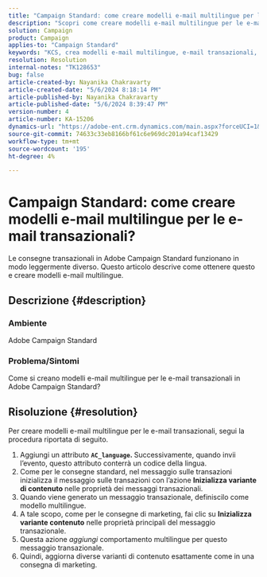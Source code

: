 ```yaml
---
title: "Campaign Standard: come creare modelli e-mail multilingue per le e-mail transazionali?"
description: "Scopri come creare modelli e-mail multilingue per le e-mail transazionali in Adobe Campaign Standard."
solution: Campaign
product: Campaign
applies-to: "Campaign Standard"
keywords: "KCS, crea modelli e-mail multilingue, e-mail transazionali, ACS, Campaign Standard"
resolution: Resolution
internal-notes: "TK128653"
bug: false
article-created-by: Nayanika Chakravarty
article-created-date: "5/6/2024 8:18:14 PM"
article-published-by: Nayanika Chakravarty
article-published-date: "5/6/2024 8:39:47 PM"
version-number: 4
article-number: KA-15206
dynamics-url: "https://adobe-ent.crm.dynamics.com/main.aspx?forceUCI=1&pagetype=entityrecord&etn=knowledgearticle&id=0eca0ebf-e50b-ef11-9f8a-6045bd0065b6"
source-git-commit: 74633c33eb8166bf61c6e969dc201a94caf13429
workflow-type: tm+mt
source-wordcount: '195'
ht-degree: 4%

---
```


# Campaign Standard: come creare modelli e-mail multilingue per le e-mail transazionali?


Le consegne transazionali in Adobe Campaign Standard funzionano in modo leggermente diverso. Questo articolo descrive come ottenere questo e creare modelli e-mail multilingue.

## Descrizione {#description}


### <b>Ambiente</b>

Adobe Campaign Standard

### <b>Problema/Sintomi</b>

Come si creano modelli e-mail multilingue per le e-mail transazionali in Adobe Campaign Standard?


## Risoluzione {#resolution}




Per creare modelli e-mail multilingue per le e-mail transazionali, segui la procedura riportata di seguito.



1. Aggiungi un attributo <b>`AC_language`. </b>Successivamente, quando invii l’evento, questo attributo conterrà un codice della lingua.
2. Come per le consegne standard, nel messaggio sulle transazioni inizializza il messaggio sulle transazioni con l’azione <b>Inizializza variante di contenuto </b>nelle proprietà dei messaggi transazionali.
3. Quando viene generato un messaggio transazionale, definiscilo come modello multilingue.
4. A tale scopo, come per le consegne di marketing, fai clic su <b>Inizializza variante contenuto</b> nelle proprietà principali del messaggio transazionale.
5. Questa azione *aggiungi* comportamento multilingue per questo messaggio transazionale.
6. Quindi, aggiorna diverse varianti di contenuto esattamente come in una consegna di marketing.

